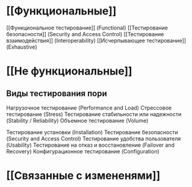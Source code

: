 # [[Функциональные]]
[[Функциональное тестирование]] (Functional)
[[Тестирование безопасности]] (Security and Access Control)
[[Тестирование взаимодействия]] (Interoperability)
[[Исчерпывающее тестирование]] (Exhaustive)


# [[Не функциональные]]
## Виды тестирования пори
Нагрузочное тестирование (Performance and Load)
Стрессовое тестирование (Stress)
Тестирование стабильности или надежности (Stability / Reliability)
Объемное тестирование (Volume)

Тестирование установки (Installation)
Тестирование безопасности (Security and Access Control)
Тестирование удобства пользователя (Usability)
Тестирование на отказ и восстановление (Failover and Recovery)
Конфигурационное тестирование (Configuration)

# [[Связанные с измененями]]
